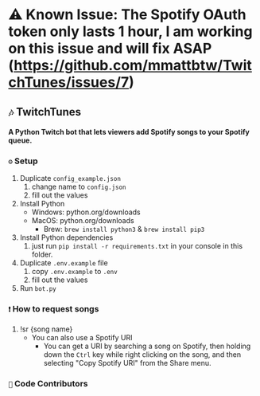 # ⚠ Known Issue: The Spotify OAuth token only lasts 1 hour, I am working on this issue and will fix ASAP (https://github.com/mmattbtw/TwitchTunes/issues/7)
## `🎶` TwitchTunes
#### A Python Twitch bot that lets viewers add Spotify songs to your Spotify queue. 


### `⚙` Setup
1. Duplicate `config_example.json`
    1. change name to `config.json`
    2. fill out the values
2. Install Python
    * Windows: python.org/downloads
    * MacOS: python.org/downloads
        * Brew: `brew install python3` & `brew install pip3`
4. Install Python dependencies
    1. just run `pip install -r requirements.txt` in your console in this folder.
5. Duplicate `.env.example` file
    1. copy `.env.example` to `.env`
    2. fill out the values
6. Run `bot.py`

### `❗` How to request songs
1. !sr {song name}
    * You can also use a Spotify URI
        * You can get a URI by searching a song on Spotify, then holding down the `Ctrl` key while right clicking on the song, and then selecting "Copy Spotify URI" from the Share menu.

### `🙌` Code Contributors